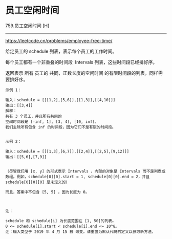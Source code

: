 # 员工空闲时间

759.员工空闲时间
[H]

---

https://leetcode.cn/problems/employee-free-time/

给定员工的 schedule 列表，表示每个员工的工作时间。

每个员工都有一个非重叠的时间段  Intervals 列表，这些时间段已经排好序。

返回表示 所有 员工的 共同，正数长度的空闲时间 的有限时间段的列表，同样需要排好序。
```
示例 1：

输入：schedule = [[[1,2],[5,6]],[[1,3]],[[4,10]]]
输出：[[3,4]]
解释：
共有 3 个员工，并且所有共同的
空间时间段是 [-inf, 1], [3, 4], [10, inf]。
我们去除所有包含 inf 的时间段，因为它们不是有限的时间段。
 

示例 2：

输入：schedule = [[[1,3],[6,7]],[[2,4]],[[2,5],[9,12]]]
输出：[[5,6],[7,9]]
 

（尽管我们用 [x, y] 的形式表示 Intervals ，内部的对象是 Intervals 而不是列表或数组。例如，schedule[0][0].start = 1, schedule[0][0].end = 2，并且 schedule[0][0][0] 是未定义的）

而且，答案中不包含 [5, 5] ，因为长度为 0。

 

注：

schedule 和 schedule[i] 为长度范围在 [1, 50]的列表。
0 <= schedule[i].start < schedule[i].end <= 10^8。
注：输入类型于 2019 年 4 月 15 日 改变。请重置为默认代码的定义以获取新方法。
```